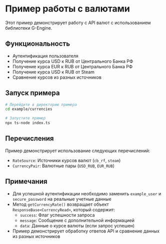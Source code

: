 # Пример работы с валютами

Этот пример демонстрирует работу с API валют с использованием библиотеки G-Engine.

## Функциональность

- Аутентификация пользователя
- Получение курса USD к RUB от Центрального Банка РФ
- Получение курса EUR к RUB от Центрального Банка РФ
- Получение курса USD к RUB от Steam
- Сравнение курсов из разных источников

## Запуск примера

```bash
# Перейдите в директорию примера
cd example/currencies

# Запустите пример
npx ts-node index.ts
```

## Перечисления

Пример демонстрирует использование следующих перечислений:

- `RateSource`: Источники курсов валют (`cb_rf`, `steam`)
- `CurrencyPair`: Валютные пары (`USD_RUB`, `EUR_RUB`)

## Примечания

- Для успешной аутентификации необходимо заменить `example_user` и `secure_password` на реальные учетные данные
- Метод `getCurrencyRate()` возвращает объект `ResponseBase<CurrencyRead>`, который содержит:
  - `success`: Флаг успешности запроса
  - `message`: Сообщение с дополнительной информацией
  - `data`: Данные о курсе валюты (если запрос успешен)
- Пример демонстрирует обработку ответов API и сравнение данных из разных источников 